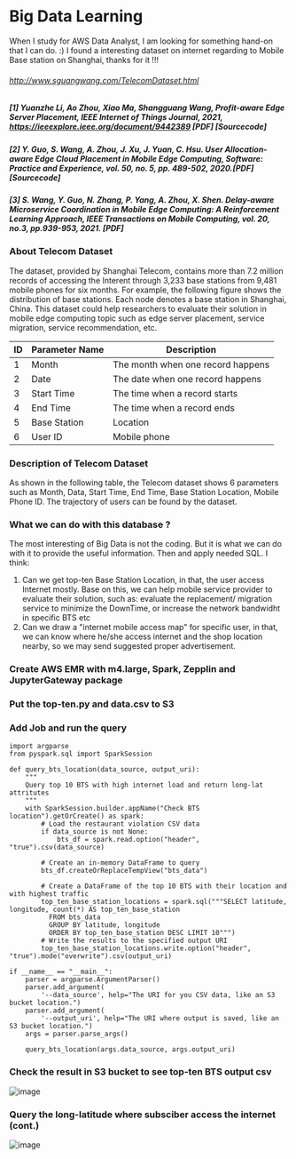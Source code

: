 # Big Data Learning
When I study for AWS Data Analyst, I am looking for something hand-on that I can do. :) I found a interesting dataset on internet regarding to Mobile Base station on Shanghai, thanks for it !!!
###### http://www.sguangwang.com/TelecomDataset.html
##### [1] Yuanzhe Li, Ao Zhou, Xiao Ma, Shangguang Wang, Profit-aware Edge Server Placement, IEEE Internet of Things Journal, 2021, https://ieeexplore.ieee.org/document/9442389 [PDF] [Sourcecode]
##### [2] Y. Guo, S. Wang, A. Zhou, J. Xu, J. Yuan, C. Hsu. User Allocation‐aware Edge Cloud Placement in Mobile Edge Computing, Software: Practice and Experience, vol. 50, no. 5, pp. 489-502, 2020.[PDF] [Sourcecode]
##### [3] S. Wang, Y. Guo, N. Zhang, P. Yang, A. Zhou, X. Shen. Delay-aware Microservice Coordination in Mobile Edge Computing: A Reinforcement Learning Approach, IEEE Transactions on Mobile Computing, vol. 20, no.3, pp.939-953, 2021. [PDF]

### About Telecom Dataset
The dataset, provided by Shanghai Telecom, contains more than 7.2 million records of accessing the Interent through 3,233 base stations from 9,481 mobile phones for six months. For example, the following figure shows the distribution of base stations. Each node denotes a base station in Shanghai, China. This dataset could help researchers to evaluate their solution in mobile edge computing topic such as edge server placement, service migration, service recommendation, etc.

ID | Parameter Name	| Description
---|----------------|------------
1	 | Month	| The month when one record happens
2	| Date	| The date when one record happens
3	| Start Time	|The time when a record starts
4	|End Time|	The time when a record ends
5	|Base Station| Location	|The longitude and latitude of the base station where the mobile phones access the Interent
6	|User ID	| Mobile phone

### Description of Telecom Dataset
As shown in the following table, the Telecom dataset shows 6 parameters such as Month, Data, Start Time, End Time, Base Station Location, Mobile Phone ID. The trajectory of users can be found by the dataset.

### What we can do with this database ?
The most interesting of Big Data is not the coding. But it is what we can do with it to provide the useful information. Then and apply needed SQL.
I think:
1. Can we get top-ten Base Station Location, in that, the user access Internet mostly. Base on this, we can help mobile service provider to evaluate their solution, such as: evaluate the replacement/ migration service to minimize the DownTime, or increase the network bandwidht in specific BTS etc
2. Can we draw a "internet mobile access map" for specific user, in that, we can know where he/she access internet and the shop location nearby, so we may send suggested proper advertisement.

### Create AWS EMR with m4.large, Spark, Zepplin and JupyterGateway package
### Put the top-ten.py and data.csv to S3
### Add Job and run the query

```
import argparse
from pyspark.sql import SparkSession

def query_bts_location(data_source, output_uri):
    """
    Query top 10 BTS with high internet load and return long-lat attritutes
    """
    with SparkSession.builder.appName("Check BTS location").getOrCreate() as spark:
        # Load the restaurant violation CSV data
        if data_source is not None:
            bts_df = spark.read.option("header", "true").csv(data_source)

        # Create an in-memory DataFrame to query
        bts_df.createOrReplaceTempView("bts_data")

        # Create a DataFrame of the top 10 BTS with their location and with highest traffic
        top_ten_base_station_locations = spark.sql("""SELECT latitude, longitude, count(*) AS top_ten_base_station  
          FROM bts_data 
          GROUP BY latitude, longitude
          ORDER BY top_ten_base_station DESC LIMIT 10""")
        # Write the results to the specified output URI
        top_ten_base_station_locations.write.option("header", "true").mode("overwrite").csv(output_uri)

if __name__ == "__main__":
    parser = argparse.ArgumentParser()
    parser.add_argument(
        '--data_source', help="The URI for you CSV data, like an S3 bucket location.")
    parser.add_argument(
        '--output_uri', help="The URI where output is saved, like an S3 bucket location.")
    args = parser.parse_args()

    query_bts_location(args.data_source, args.output_uri)
 ```
   
### Check the result in S3 bucket to see top-ten BTS output csv
![image](https://user-images.githubusercontent.com/54661468/136959041-32421acb-2bc3-4a13-9f92-89e6d35af5b3.png)

### Query the long-latitude where subsciber access the internet (cont.)
![image](https://user-images.githubusercontent.com/54661468/136959071-17013215-880b-4870-b7fc-e9c4d420950d.png)



